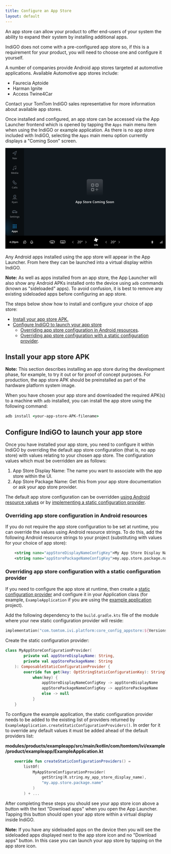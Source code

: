 ```yaml
---
title: Configure an App Store
layout: default
---
```


An app store can allow your product to offer end-users of your system the ability to expand their
system by installing additional apps.

IndiGO does not come with a pre-configured app store so, if this is a requirement for your product,
you will need to choose one and configure it yourself.

A number of companies provide Android app stores targeted at automotive applications. Available
Automotive app stores include:
- Faurecia Aptoide
- Harman Ignite
- Access Twine4Car

Contact your TomTom IndiGO sales representative for more information about available app stores.

Once installed and configured, an app store can be accessed via the App Launcher frontend which is
opened by tapping the `Apps` main menu item when using the IndiGO or example application. As there
is no app store included with IndiGO, selecting the `Apps` main menu option currently displays a
"Coming Soon" screen.

   ![img](images/app-store-coming-soon.png)

Any Android apps installed using the app store will appear in the App Launcher. From here they can
be launched into a virtual display within IndiGO.

__Note:__
As well as apps installed from an app store, the App Launcher will also show any Android APKs
installed onto the device using `adb` commands (known as "sideloaded" apps). To avoid confusion, it
is best to remove any existing sideloaded apps before configuring an app store.

The steps below show how to install and configure your choice of app store:

- [Install your app store APK.](#install-your-app-store-apk)
- [Configure IndiGO to launch your app store](#configure-indigo-to-launch-your-app-store)
    - [Overriding app store configuration in Android resources](#overriding-app-store-configuration-in-android-resources).
    - [Overriding app store configuration with a static configuration provider](#overriding-app-store-configuration-with-a-static-configuration-provider).

## Install your app store APK

__Note:__
This section describes installing an app store during the development phase, for example, to try it
out or for proof of concept purposes. For production, the app store APK should be preinstalled as
part of the hardware platform system image.

When you have chosen your app store and downloaded the required APK(s) to a machine with `adb`
installed, you can install the app store using the following command:

```cmd
adb install <your-app-store-APK-filename>
```

## Configure IndiGO to launch your app store

Once you have installed your app store, you need to configure it within IndiGO by overriding the
default app store configuration (that is, no app store) with values relating to your chosen app
store. The configuration values which must be overridden are as follows:

1. App Store Display Name: The name you want to associate with the app store within the UI.
2. App Store Package Name: Get this from your app store documentation or ask your app store
   provider.

The default app store configuration can be overridden
[using Android resource values](#overriding-app-store-configuration-in-android-resources) or by
[implementing a static configuration provider](#overriding-app-store-configuration-with-a-static-configuration-provider).

### Overriding app store configuration in Android resources

If you do not require the app store configuration to be set at runtime, you can override the values
using Android resource strings. To do this, add the following Android resource strings to your
project (substituting with values for your choice of app store):

```xml
    <string name="appStoreDisplayNameConfigKey">My App Store Display Name</string>
    <string name="appStorePackageNameConfigKey">my.app.store.package.name</string>
```

### Overriding app store configuration with a static configuration provider

If you need to configure the app store at runtime, then create a
[static configuration provider](/indigo/documentation/development/platform-domains/configuration-framework#static-configuration-providers)
and configure it in your Application class (for example, `ExampleApplication` if you are using the
[example application](/indigo/documentation/platform-overview/example-app) project).

Add the following dependency to the `build.gradle.kts` file of the module where your new static
configuration provider will reside:

```kotlin
implementation("com.tomtom.ivi.platform:core_config_appstore:${Versions.INDIGO_PLATFORM}")
```

Create the static configuration provider:

```kotlin
class MyAppStoreConfigurationProvider(
        private val appStoreDisplayName: String,
        private val appStorePackageName: String
    ): ComposableStaticConfigurationProvider {
        override fun get(key: OptStringStaticConfigurationKey): String? =
            when(key) {
                appStoreDisplayNameConfigKey -> appStoreDisplayName
                appStorePackageNameConfigKey -> appStorePackageName
                else -> null
            }
    }
```

To configure the example application, the static configuration provider needs to be added to the
existing list of providers returned by `ExampleApplication.createStaticConfigurationProviders()`. In
order for it to override any default values it must be added ahead of the default providers list:

**modules/products/exampleapp/src/main/kotlin/com/tomtom/ivi/example/product/exampleapp/ExampleApplication.kt**

```kotlin
    override fun createStaticConfigurationProviders() =
        listOf(
            MyAppStoreConfigurationProvider(
                getString(R.string.my_app_store_display_name),
                "my.app.store.package.name"
            )
        ) + ...
```

After completing these steps you should see your app store icon above a button with the text
"Download apps" when you open the App Launcher. Tapping this button should open your app store
within a virtual display inside IndiGO.

__Note:__
If you have any sideloaded apps on the device then you will see the sideloaded apps displayed next
to the app store icon and no "Download apps" button. In this case you can launch your app store by
tapping on the app store icon.
